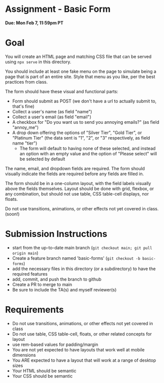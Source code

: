 # Assignment - Basic Form

**Due: Mon Feb 7, 11:59pm PT** 

# Goal

You will create an HTML page and matching CSS file that can be served using `npx serve` in this directory.

You should include at least one fake menu on the page to simulate being a page that is part of an entire site.  Style that menu as you like, per the best practices from class.

The form should have these visual and functional parts:
- Form should submit as POST (we don't have a url to actually submit to, that's fine)
- Collect a user's name (as field "name")
- Collect a user's email (as field "email")
- A checkbox for "Do you want us to send you annoying emails?" (as field "annoy_me")
- A drop down offering the options of "Silver Tier", "Gold Tier", or "Platinum Tier" (the data sent is "1", "2", or "3" respectively, as field name "tier")
  - The form will default to having none of these selected, and instead an option with an empty value and the option of "Please select" will be selected by default

The name, email, and dropdown fields are required.  The form should visually indicate the fields are required before any fields are filled in.

The form should be in a one-column layout, with the field labels visually above the fields themselves.  Layout should be done with grid, flexbox, or any combination, but should not use table, CSS table-cell displays, nor floats.

Do not use transitions, animations, or other effects not yet covered in class. (soon!)

# Submission Instructions

* start from the up-to-date main branch (`git checkout main; git pull origin main`)
* Create a feature branch named 'basic-forms' (`git checkout -b basic-forms`)
* add the necessary files in this directory (or a subdirectory) to have the required features
* add, commit, and push the branch to github
* Create a PR to merge to main
* Be sure to include the TA(s) and myself reviewer(s)

# Requirements

- Do not use transitions, animations, or other effects not yet covered in class
- Do not use table, CSS table-cell, floats, or other related concepts for layout
- use rem-based values for padding/margin
- You are not yet expected to have layouts that work well at mobile dimensions
- You ARE expected to have a layout that will work at a range of desktop sizes
- Your HTML should be semantic
- Your CSS should be semantic

